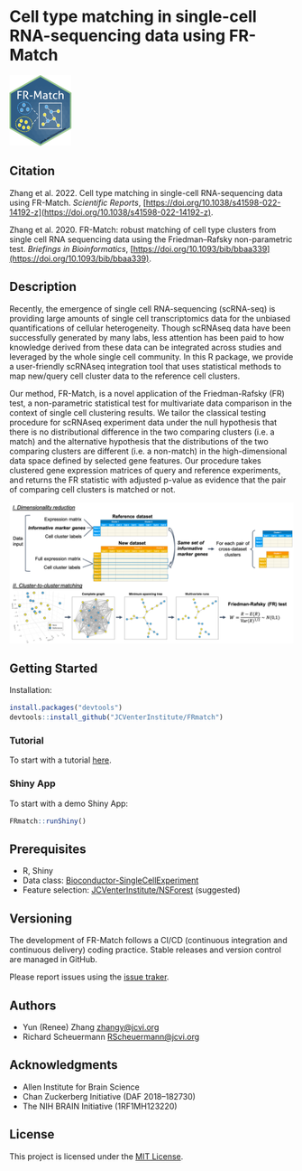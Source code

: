 # Cell type matching in single-cell RNA-sequencing data using FR-Match

<img src="vignettes/FRmatch-sticker-2.png" width="110" height="125">

## Citation

Zhang et al. 2022. Cell type matching in single-cell RNA-sequencing data using FR-Match. *Scientific Reports*, [https://doi.org/10.1038/s41598-022-14192-z](https://doi.org/10.1038/s41598-022-14192-z).

Zhang et al. 2020. FR-Match: robust matching of cell type clusters from single cell RNA sequencing data using the Friedman–Rafsky non-parametric test. *Briefings in Bioinformatics*, [https://doi.org/10.1093/bib/bbaa339](https://doi.org/10.1093/bib/bbaa339).

## Description

Recently, the emergence of single cell RNA-sequencing (scRNA-seq) is providing large amounts of single cell transcriptomics data for the unbiased quantifications of cellular heterogeneity. Though scRNAseq data have been successfully generated by many labs, less attention has been paid to how knowledge derived from these data can be integrated across studies and leveraged by the whole single cell community.  In this R package, we provide a user-friendly scRNAseq integration tool that uses statistical methods to map new/query cell cluster data to the reference cell clusters.

Our method, FR-Match, is a novel application of the Friedman-Rafsky (FR) test, a non-parametric statistical test for multivariate data comparison in the context of single cell clustering results. We tailor the classical testing procedure for scRNAseq experiment data under the null hypothesis that there is no distributional difference in the two comparing clusters (i.e. a match) and the alternative hypothesis that the distributions of the two comparing clusters are different (i.e. a non-match) in the high-dimensional data space defined by selected gene features. Our procedure takes clustered gene expression matrices of query and reference experiments, and returns the FR statistic with adjusted p-value as evidence that the pair of comparing cell clusters is matched or not.

![ ](vignettes/FRmatch-scheme-v2.png)

## Getting Started

Installation:

```R
install.packages("devtools")
devtools::install_github("JCVenterInstitute/FRmatch")
```

### Tutorial

To start with a tutorial [here](https://jcventerinstitute.github.io/celligrate/FRmatch-vignette.html).

### Shiny App

To start with a demo Shiny App:

```R
FRmatch::runShiny()
```

## Prerequisites

* R, Shiny
* Data class: [Bioconductor-SingleCellExperiment](https://bioconductor.org/packages/release/bioc/html/SingleCellExperiment.html)
* Feature selection: [JCVenterInstitute/NSForest](https://github.com/JCVenterInstitute/NSForest) (suggested)

## Versioning

The development of FR-Match follows a CI/CD (continuous integration and continuous delivery) coding practice. Stable releases and version control are managed in GitHub.

Please report issues using the [issue traker](https://github.com/JCVenterInstitute/FRmatch/issues).

## Authors

* Yun (Renee) Zhang zhangy@jcvi.org
* Richard Scheuermann RScheuermann@jcvi.org

## Acknowledgments

* Allen Institute for Brain Science
* Chan Zuckerberg Initiative (DAF 2018–182730)
* The NIH BRAIN Initiative (1RF1MH123220)

## License

This project is licensed under the [MIT License](LICENSE).

